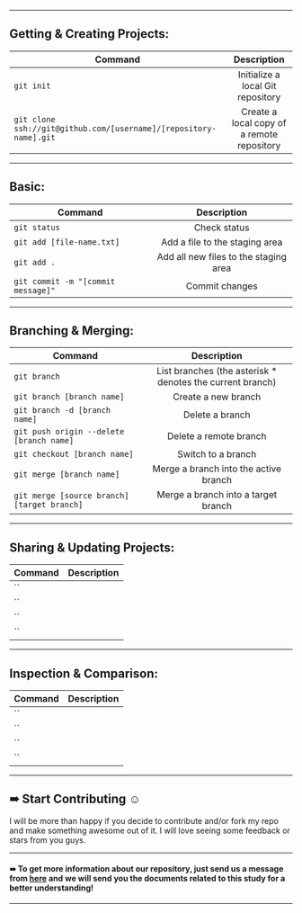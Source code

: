 
***
## Getting & Creating Projects:
| Command | Description |                                              
| ------------ |:-----------:|
| `git init` | Initialize a local Git repository |
| `git clone ssh://git@github.com/[username]/[repository-name].git` | Create a local copy of a remote repository|


***
## Basic:
| Command | Description |                                              
| ------------ |:-----------:|
| `git status` | Check status | 
| `git add [file-name.txt]` | Add a file to the staging area | 
| `git add .` | Add all new files to the staging area | 
| `git commit -m "[commit message]" ` | Commit changes | 

***
## Branching & Merging:
| Command | Description |                                              
| ------------ |:-----------:|
| `git branch` | List branches (the asterisk * denotes the current branch) | 
| `git branch [branch name] ` | Create a new branch | 
| `git branch -d [branch name] ` | Delete a branch | 
| `git push origin --delete [branch name] ` | Delete a remote branch | 
| `git checkout [branch name] ` | Switch to a branch | 
| `git merge [branch name]	` | Merge a branch into the active branch | 
| `git merge [source branch] [target branch]	` | Merge a branch into a target branch | 


***
## Sharing & Updating Projects:
| Command | Description |                                              
| ------------ |:-----------:|
| `` |  | 
| `` |  | 
| `` |  | 
| `` |  | 

***
## Inspection & Comparison:
| Command | Description |                                              
| ------------ |:-----------:|
| `` |  | 
| `` |  | 
| `` |  | 
| `` |  | 



***
## ➠ Start Contributing ☺
I will be more than happy if you decide to contribute and/or fork my repo and make something awesome out of it. I will love seeing some feedback or stars from you guys.

***
#### ➠ To get more information about our repository, just send us a message from [here](https://www.linkedin.com/in/ahmedsamir13/) and we will send you the documents related to this study for a better understanding!
 
***
